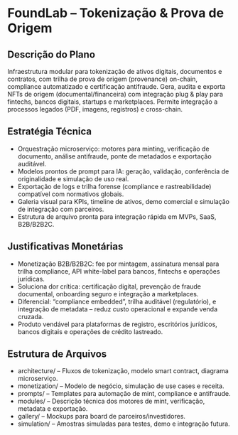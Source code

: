 # FoundLab – Tokenização & Prova de Origem

## Descrição do Plano
Infraestrutura modular para tokenização de ativos digitais, documentos e contratos, com trilha de prova de origem (provenance) on-chain, compliance automatizado e certificação antifraude. Gera, audita e exporta NFTs de origem (documental/financeira) com integração plug & play para fintechs, bancos digitais, startups e marketplaces. Permite integração a processos legados (PDF, imagens, registros) e cross-chain.

## Estratégia Técnica
- Orquestração microserviço: motores para minting, verificação de documento, análise antifraude, ponte de metadados e exportação auditável.
- Modelos prontos de prompt para IA: geração, validação, conferência de originalidade e simulação de uso real.
- Exportação de logs e trilha forense (compliance e rastreabilidade) compatível com normativos globais.
- Galeria visual para KPIs, timeline de ativos, demo comercial e simulação de integração com parceiros.
- Estrutura de arquivo pronta para integração rápida em MVPs, SaaS, B2B/B2B2C.

## Justificativas Monetárias
- Monetização B2B/B2B2C: fee por mintagem, assinatura mensal para trilha compliance, API white-label para bancos, fintechs e operações jurídicas.
- Soluciona dor crítica: certificação digital, prevenção de fraude documental, onboarding seguro e integração a marketplaces.
- Diferencial: “compliance embedded”, trilha auditável (regulatório), e integração de metadata – reduz custo operacional e expande venda cruzada.
- Produto vendável para plataformas de registro, escritórios jurídicos, bancos digitais e operações de crédito lastreado.

## Estrutura de Arquivos
- architecture/ – Fluxos de tokenização, modelo smart contract, diagrama microserviço.
- monetization/ – Modelo de negócio, simulação de use cases e receita.
- prompts/ – Templates para automação de mint, compliance e antifraude.
- modules/ – Descrição técnica dos motores de mint, verificação, metadata e exportação.
- gallery/ – Mockups para board de parceiros/investidores.
- simulation/ – Amostras simuladas para testes, demo e integração futura.
